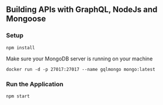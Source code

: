 ## Building APIs with GraphQL, NodeJs and Mongoose
### Setup

```
npm install
```


Make sure your MongoDB server is running on your machine

```
docker run -d -p 27017:27017 --name gqlmongo mongo:latest
```

### Run the Application

```
npm start
```
